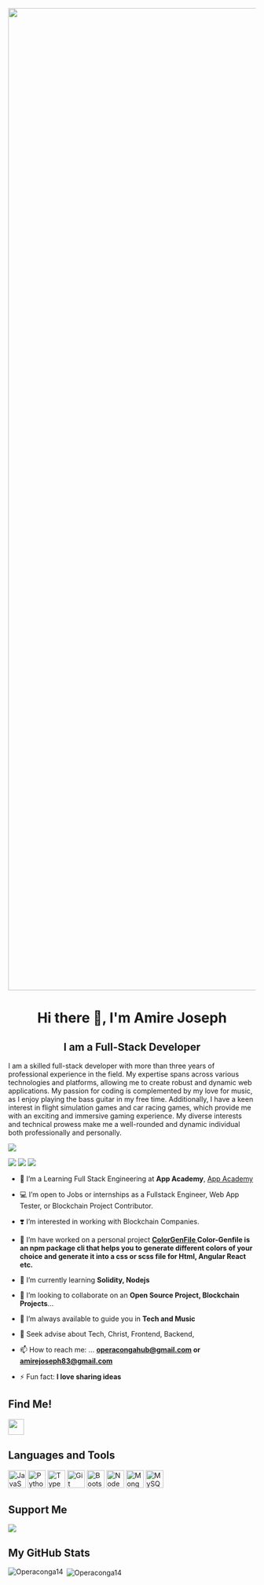 <img src="./code.gif" width="2000">

<h1 align="center">Hi there 👋, I'm Amire Joseph</h1>
<h2 align="center"> <b> I am a Full-Stack Developer </b></h2>

<p>
I am a skilled full-stack developer with more than three years of professional experience in the field. My expertise spans across various technologies and platforms, allowing me to create robust and dynamic web applications. My passion for coding is complemented by my love for music, as I enjoy playing the bass guitar in my free time. Additionally, I have a keen interest in flight simulation games and car racing games, which provide me with an exciting and immersive gaming experience. My diverse interests and technical prowess make me a well-rounded and dynamic individual both professionally and personally.
</p>


<p align="left">
<!-- Twitter Account -->
<img src="https://komarev.com/ghpvc/?username=Operaconga14">
</p><a>
<img src="https://img.shields.io/twitter/follow/AmireJosep60985?logo=twitter&style=for-the-badge">
</a>
<!-- Github Account -->
<a href="https://www.github.com/operaconga14" target="_blank" rel="noreferrer"><img
src="https://img.shields.io/github/followers/operaconga14?logo=github&style=for-the-badge" /></a>
</a>
<!-- Linkedin Account-->
<a href="https://www.linkedin.com/in/joseph-amire-528099232/">
<img src="https://img.shields.io/twitter/follow/AmireJosep60985?logo=twitter&style=for-the-badge">
</a>



- 🏫 I’m a Learning Full Stack Engineering at **App Academy**, <a href="https://my.appacademy.io/">App Academy</a>

- 💻 I’m open to Jobs or internships as a Fullstack Engineer, Web App Tester, or Blockchain Project Contributor.

- ❣️ I’m interested in working with Blockchain Companies.

- 🔭 I’m have worked on a personal project **<a href="https://www.npmjs.com/package/color-genfile"> ColorGenFile </a> Color-Genfile is an npm package cli that helps you to generate different colors of your choice and generate it into a css or scss file for Html, Angular React etc.**

- 🌱 I’m currently learning **Solidity, Nodejs**

- 👯 I’m looking to collaborate on an **Open Source Project, Blockchain Projects**...

- 🤔 I’m always available to guide you in **Tech and Music**

- 💬 Seek advise about Tech, Christ, Frontend, Backend,

- 📫 How to reach me: ... **operacongahub@gmail.com or amirejoseph83@gmail.com**

- ⚡ Fun fact: **I love sharing ideas**


## Find Me!



<p align="left"> <a href="https://www.github.com/Operaconga14" target="_blank" rel="noreferrer"> <picture> <source media="(prefers-color-scheme: dark)" srcset="https://raw.githubusercontent.com/danielcranney/readme-generator/main/public/icons/socials/github-dark.svg" /> <source media="(prefers-color-scheme: light)" srcset="https://raw.githubusercontent.com/danielcranney/readme-generator/main/public/icons/socials/github.svg" /> <img src="https://raw.githubusercontent.com/danielcranney/readme-generator/main/public/icons/socials/github.svg" width="32" height="32" /> </picture> </a>

</p>

## Languages and Tools

<p align="left">
<!-- JavaScript -->
<a href="https://developer.mozilla.org/en-US/docs/Web/JavaScript" target="_blank" rel="noreferrer"><img src="https://raw.githubusercontent.com/danielcranney/readme-generator/main/public/icons/skills/javascript-colored.svg" width="36" height="36" alt="JavaScript" /></a>
<!-- Python -->
<a href="https://www.python.org/" target="_blank" rel="noreferrer"><img src="https://raw.githubusercontent.com/danielcranney/readme-generator/main/public/icons/skills/python-colored.svg" width="36" height="36" alt="Python" /></a>
<!-- Typscript -->
<a href="https://www.typescriptlang.org/" target="_blank" rel="noreferrer"><img src="https://raw.githubusercontent.com/danielcranney/readme-generator/main/public/icons/skills/typescript-colored.svg" width="36" height="36" alt="TypeScript" /></a>
<!-- Git -->
<a href="https://git-scm.com/" target="_blank" rel="noreferrer"><img src="https://raw.githubusercontent.com/danielcranney/readme-generator/main/public/icons/skills/git-colored.svg" width="36" height="36" alt="Git" /></a>
<!-- BootStrap -->
<a href="https://getbootstrap.com/" target="_blank" rel="noreferrer"><img src="https://raw.githubusercontent.com/danielcranney/readme-generator/main/public/icons/skills/bootstrap-colored.svg" width="36" height="36" alt="Bootstrap" /></a>
<!-- Node Js -->
<a href="https://nodejs.org/en/" target="_blank" rel="noreferrer"><img src="https://raw.githubusercontent.com/danielcranney/readme-generator/main/public/icons/skills/nodejs-colored.svg" width="36" height="36" alt="NodeJS" /></a>
<!-- Mongo Db -->
<a href="https://www.mongodb.com/" target="_blank" rel="noreferrer"><img src="https://raw.githubusercontent.com/danielcranney/readme-generator/main/public/icons/skills/mongodb-colored.svg" width="36" height="36" alt="MongoDB" /></a>
<!-- Mysql -->
<a href="https://www.mysql.com/" target="_blank" rel="noreferrer"><img src="https://raw.githubusercontent.com/danielcranney/readme-generator/main/public/icons/skills/mysql-colored.svg" width="36" height="36" alt="MySQL" /></a>
</p>
</p>



## Support Me

<p>
    <!-- <a href="https://www.buymeacoffee.com/operaconga">
      <img src="https://cdn.buymeacoffee.com/buttons/v2/default-yellow.png" width="150" style="border-radius: 0;"/>
    </a> -->
    <a href="https://www.buymeacoffee.com/operaconga"><img src="https://img.buymeacoffee.com/button-api/?text=Buy me a coffee&emoji=&slug=operaconga&button_colour=FFDD00&font_colour=000000&font_family=Bree&outline_colour=000000&coffee_colour=ffffff" /></a>
</p>




<h2>My GitHub Stats</h2>


<p><img align="left" src="https://github-readme-stats.vercel.app/api/top-langs?username=Operaconga14&show_icons=true&locale=en&layout=compact&theme=github_dark_dimmed" alt="Operaconga14" /></p>

<p>&nbsp;<img align="center" src="https://github-readme-stats.vercel.app/api?username=Operaconga14&show_icons=true&locale=en&theme=github_dark_dimmed" alt="Operaconga14" /></p>
